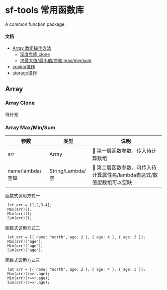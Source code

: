 sf-tools 常用函数库
============================
A common function package.

#### 文档

<!-- vim-markdown-toc GFM -->

* [Array 数组操作方法](#array)
  * [深度克隆 clone](#array-clone)
  * [求最大值/最小值/求和 max/min/sum](#array-max/min/sum)
* [cookie操作](#cookie)
* [storage操作](#storage)

<!-- vim-markdown-toc -->

## Array

### Array Clone
待补充

### Array Max/Min/Sum

| 参数 | 类型 | 说明 |
|----------|----------|----------|
|  arr  |  Array  | 第一层函数参数，传入待计算数组 |
| name/lambda/空缺  | String/Lambda/空  | 第二层函数参数，可传入待计算属性名/lambda表达式/数值型数组可以空缺 |

函数式调用方式一
```
 let arr = [1,2,3,4];
 Max(arr)();
 Min(arr)();
 Sum(arr)();
```
函数式调用方式二
```
 let arr = [{ name: "north", age: 2 }, { age: 4 }, { age: 3 }];
 Max(arr)("age");
 Min(arr)("age");
 Sum(arr)("age");
```
函数式调用方式三
```
 let arr = [{ name: "north", age: 2 }, { age: 4 }, { age: 3 }];
 Max(arr)(r=>r.age);
 Min(arr)(r=>r.age);
 Sum(arr)(r=>r.age);
```